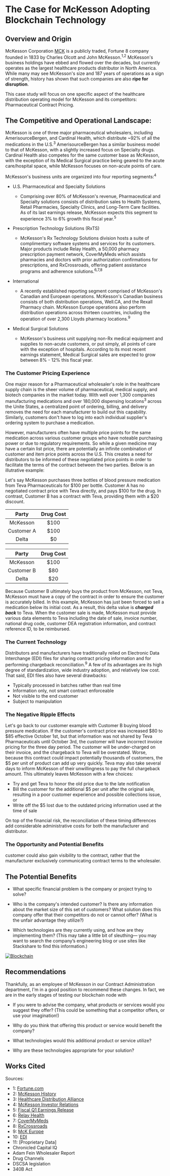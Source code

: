 
# The Case for McKesson Adopting Blockchain Technology

## Overview and Origin
McKesson Corporation [MCK](https://www.cnbc.com/quotes/?symbol=MCK&qsearchterm=mck) is a publicly traded, Fortune 8 company founded in 1833 by Charles Olcott and John McKesson.<sup>1,2</sup> McKesson's business holdings have ebbed and flowed over the decades, but currently operates as the largest healthcare products distributor in North America. While many may see McKesson's size and 187 years of operations as a sign of strength, history has shown that such companies are also **ripe for disruption**.

This case study will focus on one specific aspect of the healthcare distribution operating model for McKesson and its competitors: Pharmaceutical Contract Pricing. 

## The Competitive and Operational Landscape:

McKesson is one of three major pharmaceutical wholesalers, including AmerisourceBergen, and Cardinal Health, which distribute ~92% of all the medications in the U.S.<sup>3</sup> AmerisourceBergen has a similar business model to that of McKesson, with a slightly increased focus on Specialty drugs. Cardinal Health also competes for the same customer base as McKesson, with the exception of its Medical Surgical practice being geared to the acute care/hospital space, while McKesson focuses on non-acute points of care. 

McKesson's business units are organized into four reporting segments:<sup>4</sup>

- U.S. Pharmaceutical and Specialty Solutions

  - Comprising over 80% of McKesson's revenue, Pharmaceutical and Specialty solutions consists of distribution sales to Health Systems, Retail Pharmacies, Specialty Clinics, and Long-Term Care facilities. As of its last earnings release, McKesson expects this segment to experience 3% to 6% growth this fiscal year.<sup>5</sup>

- Prescription Technology Solutions (RxTS)

  - McKesson's Rx Technology Solutions division hosts a suite of complimentary software systems and services for its customers. Major products include Relay Health, a 50,000 pharmacy prescription payment network, CoverMyMeds which assists pharmacies and doctors with prior authorization confirmations for prescriptions, and RxCrossroads, offering patient assistance programs and adherence solutions.<sup>6,7,8</sup>

- International 

  - A recently established reporting segment comprised of McKesson's Canadian and European operations. McKesson's Canadian business consists of both distribution operations, Well.CA, and the Rexall Pharmacy chain. McKesson Europe operations also perform distribution operations across thirteen countries, including the operation of over 2,300 Lloyds pharmacy locations.<sup>9</sup>

- Medical Surgical Solutions

  - McKesson's business unit supplying non-Rx medical equipment and supplies to non-acute customers, or put simply, all points of care with the exception of hospitals. According to its most recent earnings statement, Medical Surgical sales are expected to grow between 8% - 12% this fiscal year.  

### The Customer Pricing Experience 

One major reason for a Pharmaceutical wholesaler's role in the healthcare supply chain is the sheer volume of pharmaceutical, medical supply, and biotech companies in the market today. With well over 1,300 companies manufacturing medications and over 180,000 dispensing locations<sup>3</sup> across the Unite States, a centralized point of ordering, billing, and delivery removes the need for each manufacturer to build out this capability. Similarly, customers don't have to log into each individual supplier's ordering system to purchase a medication.

However, manufacturers often have multiple price points for the same medication across various customer groups who have noteable purchasing power or due to regulatory requirements. So while a given medicine may have a certain list price, there are potentially an infinite combination of customer and item price points across the U.S. This creates a need for distributors to be informed of these negotiated price points in order to facilitate the terms of the contract between the two parties. Below is an illutrative example:

Let's say McKesson purchases three bottles of blood pressure medication from Teva Pharmaceuticals for $100 per bottle. Customer A has no negotiated contract price with Teva directly, and pays $100 for the drug. In contrast, Customer B has a contract with Teva, providing them with a $20 discount.

| Party       | Drug Cost   | 
| :---------: | :---------: |
| McKesson    | $100        |
| Customer A  | $100        |
| Delta       | $0          |

| Party       | Drug Cost   |
| :---------: | :---------: |
| McKesson    | $100        |
| Customer B  | $80         |
| Delta       | $20         |

Because Customer B ultimately buys the product from McKesson, not Teva, McKesson must have a copy of the contract in order to ensure the customer is accurately billed. In this example, McKesson has just been forced to sell a medication below its initial cost. As a result, this delta value is ***charged back*** to Teva. When the customer sale is made, McKesson must provide various data elements to Teva including the date of sale, invoice number, national drug code, customer DEA registration information, and contract reference ID, to be reimbursed.

### The Current Technology

Distributors and manufacturers have traditionally relied on Electronic Data Interchange (EDI) files for sharing contract pricing information and for performing chargeback reconciliation.<sup>9</sup> A few of its advantages are its high degree of standardization, wide industry adoption, and relatively low cost. That said, EDI files also have several drawbacks:

- Typically processed in batches rather than real time
- Information only, not smart contract enforceable
- Not visible to the end customer
- Subject to manipulation

### The Negative Ripple Effects

Let's go back to our customer example with Customer B buying blood pressure medication. If the customer's contract price was increased $80 to $85 effective October 1st, but that information was not shared by Teva Pharmaceuticals until October 3rd, the customer will have incorrect invoice pricing for the three day period. The customer will be under-charged on their invoice, and the chargeback to Teva will be overstated. Worse, because this contract could impact potentially thousands of customers, the $5 per unit of product can add up very quickly. Teva may also take several days to inform McKesson of their unwillingness to pay the full chargeback amount. This ultimately leaves McKesson with a few choices:

- Try and get Teva to honor the old price due to the late notification
- Bill the customer for the additional $5 per unit after the original sale, resulting in a poor customer experience and possible collections issue, or
- Write off the $5 lost due to the outdated pricing information used at the time of sale

On top of the financial risk, the reconciliation of these timing differences add considerable administrative costs for both the manufacturer and distributor.

### The Opportunity and Potential Benefits


customer could also gain visibility to the contract, rather that the manufacturer exclusively communicating contract terms to the wholesaler.

## The Potential Benefits

* What specific financial problem is the company or project trying to solve?

* Who is the company's intended customer?  Is there any information about the market size of this set of customers?
What solution does this company offer that their competitors do not or cannot offer? (What is the unfair advantage they utilize?)

* Which technologies are they currently using, and how are they implementing them? (This may take a little bit of sleuthing–– you may want to search the company’s engineering blog or use sites like Stackshare to find this information.)

[![Blockchain](http://img.youtube.com/vi/5MArmZpzU68/0.jpg)](https://youtu.be/5MArmZpzU68 "Contracts and Chargebacks")

## Recommendations

Thankfully, as an employee of McKesson in our Contract Administration department, I'm in a good position to recommend these changes. In fact, we are in the early stages of testing our blockchain node with 
* If you were to advise the company, what products or services would you suggest they offer? (This could be something that a competitor offers, or use your imagination!)

* Why do you think that offering this product or service would benefit the company?

* What technologies would this additional product or service utilize?

* Why are these technologies appropriate for your solution?

## Works Cited

Sources: 
- 1: [Fortune.com](https://fortune.com/company/mckesson/fortune500/)
- 2: [McKesson History](https://www.mckesson.com/About-McKesson/Our-History/)
- 3: [Healthcare Distribution Alliance](https://hda.org) 
- 4: [McKesson Investor Relations](https://investor.mckesson.com/news/financial-news/2020/McKesson-Realigns-Organizational-Structure-to-Better-Serve-Customers-and-Patients-While-Optimizing-Growth/default.aspx)
- 5: [Fiscal Q1 Earnings Release](https://s24.q4cdn.com/128197368/files/doc_financials/2021/q1/MCK-Q1FY21-Earnings-Call-Slides-Final.pdf)
- 6: [Relay Health](https://www.mckesson.com/About-McKesson/Businesses/RelayHealth/)
- 7: [CoverMyMeds](https://www.covermymeds.com/main/)
- 8: [RxCrossroads](https://www.mckesson.com/About-McKesson/Businesses/RxCrossroads/) 
- 9: [McK Europe](https://www.mckesson.eu/mck-en) 
- 10: [EDI](https://www.edibasics.com/what-is-edi/)
- 11: [Proprietary Data]
- Chronicled
Capital IQ
- Adam Fein Wholesaler Report
- Drug Channels
- DSCSA legislation
- 340B Act
